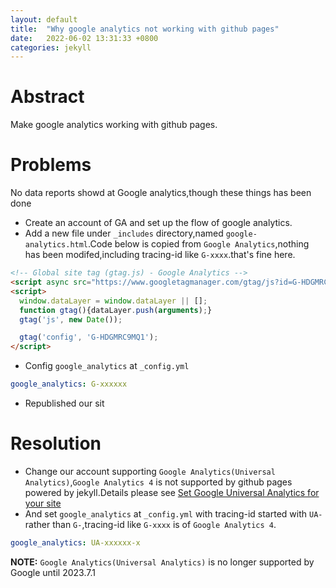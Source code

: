 ```yaml
---
layout: default
title:  "Why google analytics not working with github pages"
date:   2022-06-02 13:31:33 +0800
categories: jekyll
---
```


# Abstract
Make google analytics working with github pages.
# Problems
No data reports showd at Google analytics,though these things has been done
* Create an account of GA and set up the flow of google analytics.
* Add a new file under `_includes` directory,named `google-analytics.html`.Code below is copied from `Google Analytics`,nothing has been modifed,including tracing-id like `G-xxxx`.that's fine here.
```html
<!-- Global site tag (gtag.js) - Google Analytics -->
<script async src="https://www.googletagmanager.com/gtag/js?id=G-HDGMRC9MQ1"></script>
<script>
  window.dataLayer = window.dataLayer || [];
  function gtag(){dataLayer.push(arguments);}
  gtag('js', new Date());

  gtag('config', 'G-HDGMRC9MQ1');
</script>
```
* Config `google_analytics` at `_config.yml`
```yml
google_analytics: G-xxxxxx
```
* Republished our sit

# Resolution
* Change our account supporting `Google Analytics(Universal Analytics)`,`Google Analytics 4` is not supported by github pages powered by jekyll.Details please see [Set Google Universal Analytics for your site](https://support.google.com/analytics/answer/10269537)
* And set `google_analytics` at `_config.yml` with tracing-id started with `UA-` rather than `G-`,tracing-id like `G-xxxx` is of `Google Analytics 4`.
```yml
google_analytics: UA-xxxxxx-x
```

**NOTE:** `Google Analytics(Universal Analytics)` is no longer supported by Google until 2023.7.1

